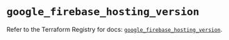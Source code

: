 # `google_firebase_hosting_version`

Refer to the Terraform Registry for docs: [`google_firebase_hosting_version`](https://registry.terraform.io/providers/hashicorp/google-beta/5.42.0/docs/resources/google_firebase_hosting_version).
